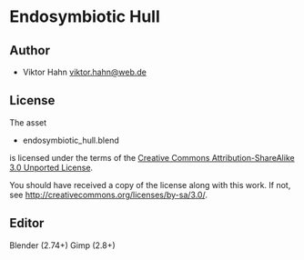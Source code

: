 Endosymbiotic Hull
==================

Author
------

* Viktor Hahn <viktor.hahn@web.de>

License
-------

The asset

* endosymbiotic_hull.blend

is licensed under the terms of the
[Creative Commons Attribution-ShareAlike 3.0 Unported License](../../COPYING).

You should have received a copy of the license along with this
work.  If not, see <http://creativecommons.org/licenses/by-sa/3.0/>.

Editor
------

Blender (2.74+)
Gimp (2.8+)
